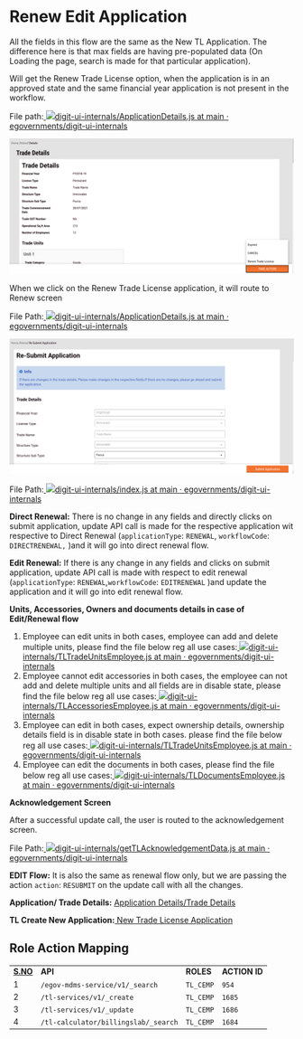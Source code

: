 # Renew Edit Application

All the fields in this flow are the same as the New TL Application. The difference here is that max fields are having pre-populated data (On Loading the page, search is made for that particular application).

Will get the Renew Trade License option, when the application is in an approved state and the same financial year application is not present in the workflow.

File path:[ ![](https://github.com/fluidicon.png)digit-ui-internals/ApplicationDetails.js at main · egovernments/digit-ui-internals](https://github.com/egovernments/digit-ui-internals/blob/main/packages/modules/tl/src/pages/employee/ApplicationDetails.js)

![](<../../../../.gitbook/assets/image (269).png>)

When we click on the Renew Trade License application, it will route to Renew screen

File Path:[ ![](https://github.com/fluidicon.png)digit-ui-internals/ApplicationDetails.js at main · egovernments/digit-ui-internals](https://github.com/egovernments/digit-ui-internals/blob/main/packages/modules/tl/src/pages/employee/ApplicationDetails.js)

![](<../../../../.gitbook/assets/image (232).png>)

File Path:[ ![](https://github.com/fluidicon.png)digit-ui-internals/index.js at main · egovernments/digit-ui-internals](https://github.com/egovernments/digit-ui-internals/blob/main/packages/modules/tl/src/pages/employee/ReNewApplication/index.js)

**Direct Renewal:** There is no change in any fields and directly clicks on submit application, update API call is made for the respective application wit respective to Direct Renewal (`applicationType`: `RENEWAL`, `workflowCode`: `DIRECTRENEWAL,` )and it will go into direct renewal flow.

**Edit Renewal:** If there is any change in any fields and clicks on submit application, update API call is made with respect to edit renewal (`applicationType`: `RENEWAL`,`workflowCode`: `EDITRENEWAL` )and update the application and it will go into edit renewal flow.

**Units, Accessories, Owners and documents details in case of Edit/Renewal flow**

1. Employee can edit units in both cases, employee can add and delete multiple units, please find the file below reg all use cases:[ ![](https://github.com/fluidicon.png)digit-ui-internals/TLTradeUnitsEmployee.js at main · egovernments/digit-ui-internals](https://github.com/egovernments/digit-ui-internals/blob/main/packages/modules/tl/src/pageComponents/TLTradeUnitsEmployee.js)
2. Employee cannot edit accessories in both cases, the employee can not add and delete multiple units and all fields are in disable state, please find the file below reg all use cases:[ ![](https://github.com/fluidicon.png)digit-ui-internals/TLAccessoriesEmployee.js at main · egovernments/digit-ui-internals](https://github.com/egovernments/digit-ui-internals/blob/main/packages/modules/tl/src/pageComponents/TLAccessoriesEmployee.js)
3. Employee can edit in both cases, expect ownership details, ownership details field is in disable state in both cases. please find the file below reg all use cases:[ ![](https://github.com/fluidicon.png)digit-ui-internals/TLTradeUnitsEmployee.js at main · egovernments/digit-ui-internals](https://github.com/egovernments/digit-ui-internals/blob/main/packages/modules/tl/src/pageComponents/TLTradeUnitsEmployee.js)
4. Employee can edit the documents in both cases, please find the file below reg all use cases:[ ![](https://github.com/fluidicon.png)digit-ui-internals/TLDocumentsEmployee.js at main · egovernments/digit-ui-internals](https://github.com/egovernments/digit-ui-internals/blob/main/packages/modules/tl/src/pageComponents/TLDocumentsEmployee.js)

**Acknowledgement Screen**

After a successful update call, the user is routed to the acknowledgement screen.

File Path:[ ![](https://github.com/fluidicon.png)digit-ui-internals/getTLAcknowledgementData.js at main · egovernments/digit-ui-internals](https://github.com/egovernments/digit-ui-internals/blob/main/packages/modules/tl/src/utils/getTLAcknowledgementData.js)

**EDIT Flow:** It is also the same as renewal flow only, but we are passing the action `action`: `RESUBMIT` on the update call with all the changes.

**Application/ Trade Details:** [Application Details/Trade Details](application-details-trade-details-ui-flows.md)

**TL Create New Application:**[ New Trade License Application](new-trade-license-ui-flow.md)

## **Role Action Mapping**

|                         |                                      |           |               |
| ----------------------- | ------------------------------------ | --------- | ------------- |
| [**S.NO**](http://s.no) | **API**                              | **ROLES** | **ACTION ID** |
| 1                       | `/egov-mdms-service/v1/_search`      | `TL_CEMP` | `954`         |
| 2                       | `/tl-services/v1/_create`            | `TL_CEMP` | `1685`        |
| 3                       | `/tl-services/v1/_update`            | `TL_CEMP` | `1686`        |
| 4                       | `/tl-calculator/billingslab/_search` | `TL_CEMP` | `1684`        |
